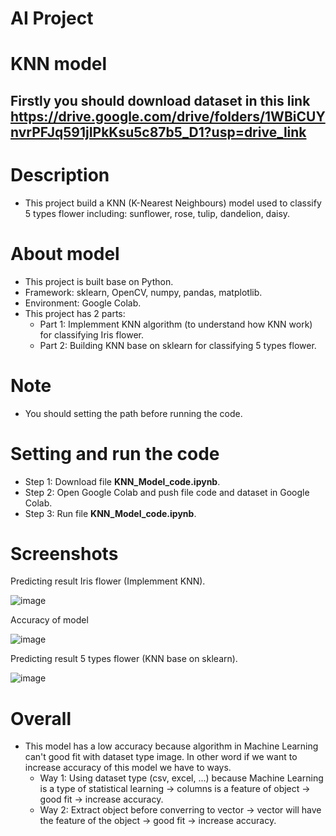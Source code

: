 # AI Project
# KNN model
## Firstly you should download dataset in this link https://drive.google.com/drive/folders/1WBiCUYnvrPFJq591jIPkKsu5c87b5_D1?usp=drive_link
# Description
+ This project build a KNN (K-Nearest Neighbours) model used to classify 5 types flower including: sunflower, rose, tulip, dandelion, daisy.
# About model
+ This project is built base on Python.
+ Framework: sklearn, OpenCV, numpy, pandas, matplotlib.
+ Environment: Google Colab.
+ This project has 2 parts:
  - Part 1: Implemment KNN algorithm (to understand how KNN work) for classifying Iris flower.
  - Part 2: Building KNN base on sklearn for classifying 5 types flower.
# Note
+ You should setting the path before running the code.
# Setting and run the code
+ Step 1: Download file <b>KNN_Model_code.ipynb</b>.
+ Step 2: Open Google Colab and push file code and dataset in Google Colab.
+ Step 3: Run file <b>KNN_Model_code.ipynb</b>.
# Screenshots
Predicting result Iris flower (Implemment KNN).

![image](https://github.com/LangNhatTan/KNN_model_classification_flower/assets/93020907/ade46829-157a-4f5d-a7cd-6077d571b92b)

Accuracy of model

![image](https://github.com/LangNhatTan/KNN_model_classification_flower/assets/93020907/8f2a2946-4412-4aac-9386-c7e088ccf1a4)

Predicting result 5 types flower (KNN base on sklearn).

![image](https://github.com/LangNhatTan/KNN_model_classification_flower/assets/93020907/365a96fd-35f0-43f0-bcd0-cf138d666e22)


# Overall
+ This model has a low accuracy because algorithm in Machine Learning can't good fit with dataset type image. In other word if we want to increase accuracy of this model we have to ways.
  - Way 1: Using dataset type (csv, excel, ...) because Machine Learning is a type of statistical learning -> columns is a feature of object -> good fit -> increase accuracy.
  - Way 2: Extract object before converring to vector -> vector will have the feature of the object -> good fit -> increase accuracy.
